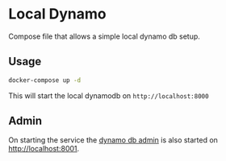 Local Dynamo
============

Compose file that allows a simple local dynamo db setup.

## Usage

```bash
docker-compose up -d
```

This will start the local dynamodb on `http://localhost:8000`

## Admin

On starting the service the [dynamo db admin](https://github.com/aaronshaf/dynamodb-admin) is also started on [http://localhost:8001](https://localhost:8001).
